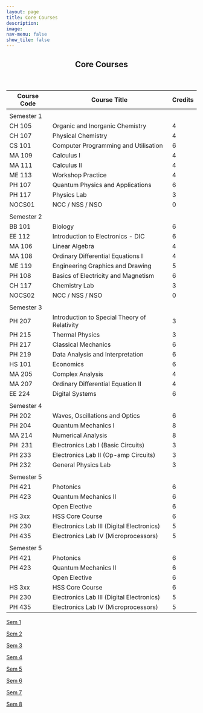 ```yaml
---
layout: page
title: Core Courses
description: 
image: 
nav-menu: false
show_tile: false
---
```


<!-- Main -->
<div id="main" class="alt">

<!-- One -->
<section id="one">
	<div class="inner">
		<header class="major">
			<h2>Core Courses</h2>
		</header>

<!-- Content Try Bootstrap Accordian-->
		
<table>
<thead>
  <tr>
    <th>Course Code</th>
    <th>Course Title</th>
    <th>Credits</th>
  </tr>
</thead>
<tbody>
  <tr>
    <td></td>
    <td></td>
    <td></td>
  </tr>
  <tr>
    <td colspan="3">Semester 1</td>
  </tr>
  <tr>
    <td>CH 105</td>
    <td>Organic and Inorganic Chemistry</td>
    <td>4</td>
  </tr>
  <tr>
    <td>CH 107</td>
    <td>Physical Chemistry</td>
    <td>4</td>
  </tr>
  <tr>
    <td>CS 101</td>
    <td>Computer Programming and Utilisation</td>
    <td>6</td>
  </tr>
  <tr>
    <td>MA 109</td>
    <td>Calculus I</td>
    <td>4</td>
  </tr>
  <tr>
    <td>MA 111</td>
    <td>Calculus II</td>
    <td>4</td>
  </tr>
  <tr>
    <td>ME 113</td>
    <td>Workshop Practice</td>
    <td>4</td>
  </tr>
  <tr>
    <td>PH 107</td>
    <td>Quantum Physics and Applications</td>
    <td>6</td>
  </tr>
  <tr>
    <td>PH 117</td>
    <td>Physics Lab</td>
    <td>3</td>
  </tr>
  <tr>
    <td>NOCS01</td>
    <td>NCC / NSS / NSO</td>
    <td>0</td>
  </tr>
  <tr>
    <td></td>
    <td></td>
    <td></td>
  </tr>
  <tr>
    <td colspan="3">Semester 2</td>
  </tr>
  <tr>
    <td>BB 101</td>
    <td>Biology</td>
    <td>6</td>
  </tr>
  <tr>
    <td>EE 112</td>
    <td>Introduction to Electronics - DIC</td>
    <td>6</td>
  </tr>
  <tr>
    <td>MA 106</td>
    <td>Linear Algebra</td>
    <td>4</td>
  </tr>
  <tr>
    <td>MA 108</td>
    <td>Ordinary Differential Equations I</td>
    <td>4</td>
  </tr>
  <tr>
    <td>ME 119</td>
    <td>Engineering Graphics and Drawing</td>
    <td>5</td>
  </tr>
  <tr>
    <td>PH 108</td>
    <td>Basics of Electricity and Magnetism</td>
    <td>6</td>
  </tr>
  <tr>
    <td>CH 117</td>
    <td>Chemistry Lab</td>
    <td>3</td>
  </tr>
  <tr>
    <td>NOCS02</td>
    <td>NCC / NSS / NSO</td>
    <td>0</td>
  </tr>
  <tr>
    <td></td>
    <td></td>
    <td></td>
  </tr>
  <tr>
    <td colspan="3">Semester 3</td>
  </tr>
  <tr>
    <td>PH 207</td>
    <td>Introduction to Special Theory of Relativity</td>
    <td>3</td>
  </tr>
  <tr>
    <td>PH 215</td>
    <td>Thermal Physics</td>
    <td>3</td>
  </tr>
  <tr>
    <td>PH 217</td>
    <td>Classical Mechanics</td>
    <td>6</td>
  </tr>
  <tr>
    <td>PH 219</td>
    <td>Data Analysis and Interpretation</td>
    <td>6</td>
  </tr>
  <tr>
    <td>HS 101</td>
    <td>Economics</td>
    <td>6</td>
  </tr>
  <tr>
    <td>MA 205</td>
    <td>Complex Analysis</td>
    <td>4</td>
  </tr>
  <tr>
    <td>MA 207</td>
    <td>Ordinary Differential Equation II</td>
    <td>4</td>
  </tr>
  <tr>
    <td>EE 224</td>
    <td>Digital Systems</td>
    <td>6</td>
  </tr>
  <tr>
    <td></td>
    <td></td>
    <td></td>
  </tr>
  <tr>
    <td colspan="3">Semester 4</td>
  </tr>
  <tr>
    <td>PH 202</td>
    <td>Waves, Oscillations and Optics</td>
    <td>6</td>
  </tr>
  <tr>
    <td>PH 204</td>
    <td>Quantum Mechanics I</td>
    <td>8</td>
  </tr>
  <tr>
    <td>MA 214</td>
    <td>Numerical Analysis</td>
    <td>8</td>
  </tr>
  <tr>
    <td>PH&nbsp;&nbsp;231</td>
    <td>Electronics Lab I (Basic Circuits)</td>
    <td>3</td>
  </tr>
  <tr>
    <td>PH 233</td>
    <td>Electronics Lab II (Op-amp Circuits)</td>
    <td>3</td>
  </tr>
  <tr>
    <td>PH 232</td>
    <td>General Physics Lab</td>
    <td>3</td>
  </tr>
  <tr>
    <td></td>
    <td></td>
    <td></td>
  </tr>
  <tr>
    <td colspan="3">Semester 5</td>
  </tr>
  <tr>
    <td>PH 421</td>
    <td>Photonics</td>
    <td>6</td>
  </tr>
  <tr>
    <td>PH 423</td>
    <td>Quantum Mechanics II</td>
    <td>6</td>
  </tr>
  <tr>
    <td></td>
    <td>Open Elective</td>
    <td>6</td>
  </tr>
  <tr>
    <td>HS 3xx</td>
    <td>HSS Core Course</td>
    <td>6</td>
  </tr>
  <tr>
    <td>PH 230</td>
    <td>Electronics Lab III (Digital Electronics)</td>
    <td>5</td>
  </tr>
  <tr>
    <td>PH 435</td>
    <td>Electronics Lab IV (Microprocessors)</td>
    <td>5</td>
  </tr>
  <tr>
    <td></td>
    <td></td>
    <td></td>
  </tr>
  <tr>
    <td colspan="3">Semester 5</td>
  </tr>
  <tr>
    <td>PH 421</td>
    <td>Photonics</td>
    <td>6</td>
  </tr>
  <tr>
    <td>PH 423</td>
    <td>Quantum Mechanics II</td>
    <td>6</td>
  </tr>
  <tr>
    <td></td>
    <td>Open Elective</td>
    <td>6</td>
  </tr>
  <tr>
    <td>HS 3xx</td>
    <td>HSS Core Course</td>
    <td>6</td>
  </tr>
  <tr>
    <td>PH 230</td>
    <td>Electronics Lab III (Digital Electronics)</td>
    <td>5</td>
  </tr>
  <tr>
    <td>PH 435</td>
    <td>Electronics Lab IV (Microprocessors)</td>
    <td>5</td>
  </tr>
</tbody>
</table>
		
<p><a href="https://epdampiitb.github.io/p/courses/core/sem1/sem1list.html">Sem 1</a></p>

<p><a href="https://epdampiitb.github.io/p/courses/core/sem2/sem2list.html">Sem 2</a></p>
		
<p><a href="https://epdampiitb.github.io/p/courses/core/sem3/sem3list.html">Sem 3</a></p>
		
<p><a href="https://epdampiitb.github.io/p/courses/core/sem4/sem4list.html">Sem 4</a></p>
		
<p><a href="https://epdampiitb.github.io/p/courses/core/sem5/sem5list.html">Sem 5</a></p>
		
<p><a href="https://epdampiitb.github.io/p/courses/core/sem6/sem6list.html">Sem 6</a></p>
		
<p><a href="https://epdampiitb.github.io/p/courses/core/sem7/sem7list.html">Sem 7</a></p>
		
<p><a href="https://epdampiitb.github.io/p/courses/core/sem8/sem8list.html">Sem 8</a></p>

		
  <script src="https://cdn.jsdelivr.net/npm/bootstrap@5.0.1/dist/js/bootstrap.min.js" integrity="undefined" crossorigin="anonymous"></script>
  <script src="https://cdn.jsdelivr.net/npm/bootstrap@5.0.1/dist/js/bootstrap.bundle.min.js" integrity="undefined" crossorigin="anonymous"></script>
  <script src="https://cdn.jsdelivr.net/npm/bootstrap@5.0.1/dist/js/bootstrap.esm.min.js" integrity="undefined" crossorigin="anonymous"></script>
  <script src="assets/js/jquery.min.js"></script>
